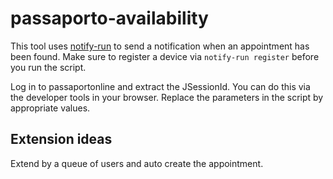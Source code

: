# passaporto-availability

This tool uses [notify-run](https://pypi.org/project/notify-run/) to send a notification when an appointment has been
found. Make sure to register a device
via ``notify-run register`` before you run the script.

Log in to passaportonline and extract the JSessionId. You can do this via the developer tools in your browser.
Replace the parameters in the script by appropriate values.

## Extension ideas

Extend by a queue of users and auto create the appointment.
